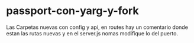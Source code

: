 # passport-con-yarg-y-fork



Las Carpetas nuevas con config y api, en routes hay un comentario donde estan las rutas nuevas y en el server.js nomas modifique lo del puerto.
